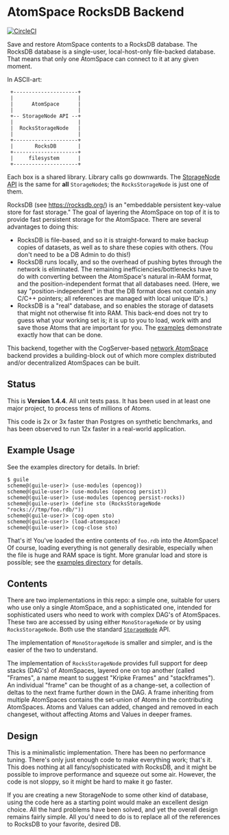 AtomSpace RocksDB Backend
=========================
[![CircleCI](https://circleci.com/gh/opencog/atomspace-rocks.svg?style=svg)](https://circleci.com/gh/opencog/atomspace-rocks)

Save and restore AtomSpace contents to a RocksDB database. The RocksDB
database is a single-user, local-host-only file-backed database. That
means that only one AtomSpace can connect to it at any given moment.

In ASCII-art:

```
 +---------------------+
 |                     |
 |      AtomSpace      |
 |                     |
 +-- StorageNode API --+
 |                     |
 |  RocksStorageNode   |
 |                     |
 +---------------------+
 |       RocksDB       |
 +---------------------+
 |     filesystem      |
 +---------------------+
```
Each box is a shared library. Library calls go downwards. The
[StorageNode API](https://wiki.opencog.org/w/StorageNode) is the same
for **all** `StorageNode`s; the `RocksStorageNode` is just one of them.

RocksDB (see https://rocksdb.org/) is an "embeddable persistent key-value
store for fast storage." The goal of layering the AtomSpace on top of it
is to provide fast persistent storage for the AtomSpace.  There are
several advantages to doing this:

* RocksDB is file-based, and so it is straight-forward to make backup
  copies of datasets, as well as to share these copies with others.
  (You don't need to be a DB Admin to do this!)
* RocksDB runs locally, and so the overhead of pushing bytes through
  the network is eliminated. The remaining inefficiencies/bottlenecks
  have to do with converting between the AtomSpace's natural in-RAM
  format, and the position-independent format that all databases need.
  (Here, we say "position-independent" in that the DB format does not
  contain any C/C++ pointers; all references are managed with local
  unique ID's.)
* RocksDB is a "real" database, and so enables the storage of datasets
  that might not otherwise fit into RAM. This back-end does not try
  to guess what your working set is; it is up to you to load, work with
  and save those Atoms that are important for you. The [examples](examples)
  demonstrate exactly how that can be done.

This backend, together with the CogServer-based
[network AtomSpace](https://github.com/opencog/atomspace-cog)
backend provides a building-block out of which more complex
distributed and/or decentralized AtomSpaces can be built.


Status
------
This is **Version 1.4.4**.  All unit tests pass.  It has been used in
at least one major project, to process tens of millions of Atoms.

This code is 2x or 3x faster than Postgres on synthetic benchmarks,
and has been observed to run 12x faster in a real-world application.


Example Usage
-------------
See the examples directory for details. In brief:

```
$ guile
scheme@(guile-user)> (use-modules (opencog))
scheme@(guile-user)> (use-modules (opencog persist))
scheme@(guile-user)> (use-modules (opencog persist-rocks))
scheme@(guile-user)> (define sto (RocksStorageNode "rocks:///tmp/foo.rdb/"))
scheme@(guile-user)> (cog-open sto)
scheme@(guile-user)> (load-atomspace)
scheme@(guile-user)> (cog-close sto)
```

That's it! You've loaded the entire contents of `foo.rdb` into the
AtomSpace!  Of course, loading everything is not generally desirable,
especially when the file is huge and RAM space is tight.  More granular
load and store is possible; see the [examples directory](examples) for
details.

Contents
--------
There are two implementations in this repo: a simple one, suitable for
users who use only a single AtomSpace, and a sophisticated one, intended
for sophisticated users who need to work with complex DAG's of
AtomSpaces. These two are accessed by using either `MonoStorageNode`
or by using `RocksStorageNode`. Both use the standard
[`StorageNode`](https://wiki.opencog.org/w/StorageNode) API.

The implementation of `MonoStorageNode` is smaller and simpler, and is
the easier of the two to understand.

The implementation of `RocksStorageNode` provides full support for deep
stacks (DAG's) of AtomSpaces, layered one on top another (called
"Frames", a name meant to suggest "Kripke Frames" and "stackframes").
An individual "frame" can be thought of as a change-set, a collection of
deltas to the next frame further down in the DAG. A frame inheriting
from multiple AtomSpaces contains the set-union of Atoms in the
contributing AtomSpaces. Atoms and Values can added, changed and removed
in each changeset, without affecting Atoms and Values in deeper frames.

Design
------
This is a minimalistic implementation. There has been no performance
tuning. There's only just enough code to make everything work; that's
it. This does nothing at all fancy/sophisticated with RocksDB, and it
might be possible to improve performance and squeeze out some air.
However, the code is not sloppy, so it might be hard to make it go
faster.

If you are creating a new StorageNode to some other kind of database,
using the code here as a starting point would make an excellent design
choice.  All the hard problems have been solved, and yet the overall
design remains fairly simple.  All you'd need to do is to replace all
of the references to RocksDB to your favorite, desired DB.
